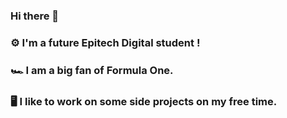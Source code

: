 ### Hi there 👋
### ⚙️ I'm a future Epitech Digital student !
### 🏎️ I am a big fan of Formula One.
### 🖥️ I like to work on some side projects on my free time.

<!--
**QtnRBT/QtnRBT** is a ✨ _special_ ✨ repository because its `README.md` (this file) appears on your GitHub profile.

Here are some ideas to get you started:

- 🔭 I’m currently working on ...
- 🌱 I’m currently learning ...
- 👯 I’m looking to collaborate on ...
- 🤔 I’m looking for help with ...
- 💬 Ask me about ...
- 📫 How to reach me: ...
- 😄 Pronouns: ...
- ⚡ Fun fact: ...
-->
